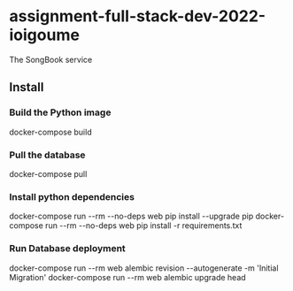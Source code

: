 # assignment-full-stack-dev-2022-ioigoume
The SongBook service

## Install

### Build the Python image
docker-compose build

### Pull the database
docker-compose pull

### Install python dependencies
docker-compose run --rm --no-deps web pip install --upgrade pip
docker-compose run --rm --no-deps web pip install -r requirements.txt

### Run Database deployment
docker-compose run --rm web alembic revision --autogenerate -m 'Initial Migration'
docker-compose run --rm web alembic upgrade head